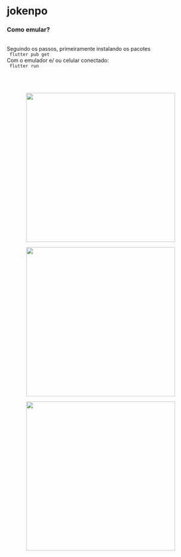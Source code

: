 # jokenpo

### Como emular?
<br />
 Seguindo os passos, primeiramente instalando os pacotes
<br />
<code> flutter pub get </code>
<br />
Com o emulador e/ ou  celular conectado:
<br />
<code> flutter run </code>
<br />
<br />
<br />
<br />
<p  align="center">
<img  src="https://i.pinimg.com/originals/e2/b2/7e/e2b27e91c536351baf3c641655ae37a9.png"  heigth="100"  width="400"/>
<p/>

<p  align="center">
<img  src="https://i.pinimg.com/originals/8d/d1/5f/8dd15f93a7c3cd1c06be8a0de75e5860.png"  heigth="100"  width="400"/>
<p/>

<p  align="center">
<img  src="https://i.pinimg.com/originals/43/fd/fd/43fdfd2f47436904972c32b839557a58.png"  heigth="100"  width="400"/>
<p/>
